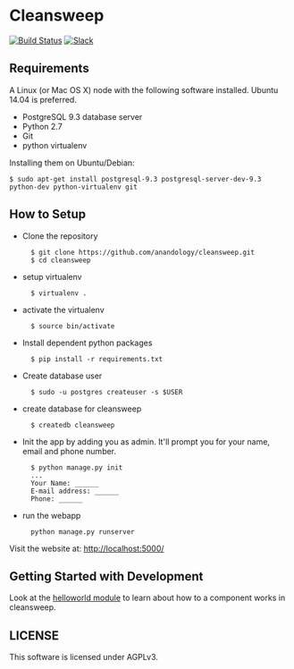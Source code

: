 Cleansweep
==========

[![Build Status](https://travis-ci.org/AamAadmiParty/cleansweep.svg?branch=master)](https://travis-ci.org/AamAadmiParty/cleansweep)
[![Slack](http://cleansweep-slack.herokuapp.com/badge.svg)](http://cleansweep-slack.herokuapp.com)

Requirements
------------

A Linux (or Mac OS X) node with the following software installed. Ubuntu 14.04 is preferred.

* PostgreSQL 9.3 database server
* Python 2.7
* Git
* python virtualenv

Installing them on Ubuntu/Debian:

    $ sudo apt-get install postgresql-9.3 postgresql-server-dev-9.3 python-dev python-virtualenv git


How to Setup
------------

* Clone the repository

        $ git clone https://github.com/anandology/cleansweep.git
        $ cd cleansweep

* setup virtualenv

        $ virtualenv . 

* activate the virtualenv

        $ source bin/activate

* Install dependent python packages

        $ pip install -r requirements.txt

* Create database user
        
        $ sudo -u postgres createuser -s $USER

* create database for cleansweep
    
        $ createdb cleansweep 

* Init the app by adding you as admin. It'll prompt you for your name, email 
  and phone number.

        $ python manage.py init
        ...
        Your Name: ______
        E-mail address: ______
        Phone: ______
    
* run the webapp

        python manage.py runserver

Visit the website at:
<http://localhost:5000/>

Getting Started with Development
--------------------------------

Look at the [helloworld module][] to learn about how to a component works in
cleansweep.

[helloworld module]: https://github.com/AamAadmiParty/cleansweep/tree/master/cleansweep/helloworld

LICENSE
-------

This software is licensed under AGPLv3.

